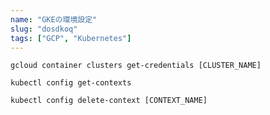 ```yaml
---
name: "GKEの環境設定"
slug: "dosdkoq"
tags: ["GCP", "Kubernetes"]
---
```


```
gcloud container clusters get-credentials [CLUSTER_NAME]
```

```
kubectl config get-contexts
```

```
kubectl config delete-context [CONTEXT_NAME]
```

